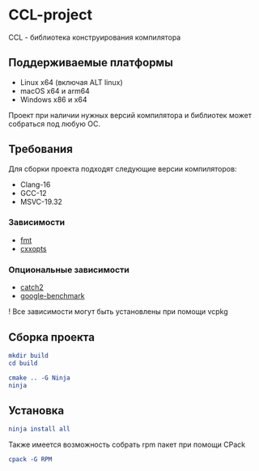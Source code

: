 # CCL-project

CCL - библиотека конструирования компилятора

## Поддерживаемые платформы
- Linux x64 (включая ALT linux)
- macOS x64 и arm64
- Windows x86 и x64

Проект при наличии нужных версий компилятора и библиотек может собраться под любую ОС.

## Требования

Для сборки проекта подходят следующие версии компиляторов:
- Clang-16
- GCC-12
- MSVC-19.32

### Зависимости 
- [fmt](https://github.com/fmtlib/fmt)
- [cxxopts](https://github.com/jarro2783/cxxopts)

### Опциональные зависимости
- [catch2](https://github.com/catchorg/Catch2)
- [google-benchmark](https://github.com/google/benchmark)

! Все зависимости могут быть установлены при помощи vcpkg

## Сборка проекта

```cmake
mkdir build
cd build
```

```cmake
cmake .. -G Ninja
ninja
```

## Установка
```cmake
ninja install all
```

Также имеется возможность собрать rpm пакет при помощи CPack

```cmake
cpack -G RPM
```
